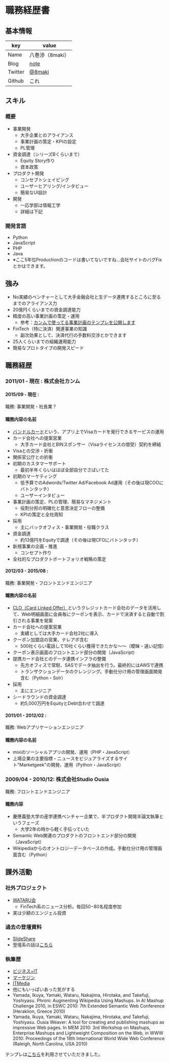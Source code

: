 # 職務経歴書

## 基本情報

|key|value|
|---|-----|
|Name|八巻渉（8maki）|
|Blog|[note](https://note.mu/8maki)|
|Twitter|[@8maki](https://twitter.com/8maki)|
|Github|これ|

## スキル

### 概要
- 事業開発
  - 大手企業とのアライアンス
  - 事業計画の策定・KPIの設定
  - PL管理
- 資金調達（シリーズBくらいまで）
  - Equity Story作り
  - 資本政策
- プロダクト開発
  - コンセプトシェイピング
  - ユーザーヒアリング/インタビュー
  - 簡易なUI設計
- 開発
  - 一応学部は情報工学
  - 詳細は下記

### 開発言語
- Python
- JavaScript
- PHP
- Java
- ※ここ5年位Productionのコードは書いてないですね...会社サイトのバグFixとかはできます。

## 強み
- No実績のベンチャーとして大手金融会社と生データ連携するところに至るまでのアライアンス力
- 20億円くらいまでの資金調達能力
- 精度の高い事業計画の策定・運用
  - 参考：[カンムで使ってる事業計画のテンプレを公開します](http://finance-startups.jp/2018/07/business-plan-template/)
- FinTech（特に決済）関連事業の知識
  - 副次効果として、決済代行の手数料交渉とかできます
- 25人くらいまでの組織運用能力
- 簡易なプロトタイプの開発スピード

## 職務経歴

### 2011/01 - 現在 : 株式会社カンム

#### 2015/09 - 現在 : 

職務: 事業開発・社長業？

#### 職務内容の名前

- [バンドルカード](https://vandle.jp/)という、アプリ上でVisaカードを発行できるサービスの運用
- カード会社への提案営業
  - 大手カード会社とBINスポンサー（Visaライセンスの借受）契約を締結
- Visaとの交渉・折衝
- 関係官公庁との折衝
- 初期のカスタマーサポート
  - 最初半年くらいはほぼ全部自分でさばいてた
- 初期のマーケティング
  - 低予算でのAdwords/Twitter Ad/Facebook Ad運用（その後は現COOにバトンタッチ）
  - ユーザーインタビュー
- 事業計画の策定、PLの管理、簡易なマネジメント
  - 役割分担の明確化と意思決定フローの整備
  - KPIの策定と全社周知
- 採用
  - 主にバックオフィス・事業開発・役職クラス
- 資金調達
  - 約13億円をEquityで調達（その後は現CFOにバトンタッチ）
- 新規事業の企画・推進
  - コンセプト作り
- 全社的なプロダクトポートフォリオ戦略の策定

#### 2012/03 - 2015/08 : 

職務: 事業開発・フロントエンドエンジニア

#### 職務内容の名前
- [CLO（Card Linked Offer）](https://kanmu.co.jp/news/20130624-saison-clo/)というクレジットカード会社のデータを活用して、Web明細画面に会員毎にクーポンを表示、カードで決済すると自動で割引される事業を発案
- カード会社への提案営業
  - 実績としては大手カード会社2社に導入
- クーポン加盟店の営業、テレアポ含む
  - 500社くらい電話して10社くらい獲得できたかな〜〜（曖昧・遠い記憶）
- クーポン表示画面のフロントエンド部分の開発（JavaScript）
- 提携カード会社とのデータ連携インフラの整備
  - 先方オフィスで常駐、SASでデータ抽出を行う。最終的にはAWSで連携
  - トランザクションデータのクレンジング。手動仕分け用の管理画面開発含む（Python・Solr）
- 採用
  - 主にエンジニア
- シードラウンドの資金調達
  - 約5,000万円をEquityとDebt合わせて調達

#### 2011/01 - 2012/02 : 

職務: Webアプリケーションエンジニア

#### 職務内容の名前

- mixiのソーシャルアプリの開発、運用（PHP・JavaScript）
- 上場企業の主要指標・ニュースをビジュアライズするサイト"Marketgeek"の開発、運用（Python・JavaScript）

### 2009/04 - 2010/12: 株式会社Studio Ousia

職務: フロントエンドエンジニア

#### 職務内容

- 慶應義塾大学の産学連携ベンチャー企業で、半プロダクト開発半論文執筆というフェーズ
  - 大学2年の時から軽く手伝っていた
- Semantic Web関連のプロダクトのフロントエンド部分の開発（JavaScript）
- Wikipediaからのオントロジーデータベースの作成。手動仕分け用の管理画面含む（Python）

## 課外活動

### 社外プロジェクト
* [WATARU会](https://wataru.connpass.com/)
  * FinTech系のニュース分析。毎回50−80名程度参加
* 実は少額のエンジェル投資

### 過去の登壇資料
* [SlideShare](https://www.slideshare.net/8maki)
* 登壇系の話は[こちら](https://kanmu.co.jp/published/)

### 執筆歴
* [ビジネス+IT](https://www.sbbit.jp/article/cont1/35244)
* [マーケジン](https://markezine.jp/article/detail/29703)
* [ITMedia](https://www.itmedia.co.jp/business/articles/1812/03/news004.html)
* 他にもいっぱいあった気がする
* Yamada, Ikuya, Yamaki, Wataru, Nakajima, Hirotaka, and Takefuji, Yoshiyasu. Phroni: Augmenting Wikipedia Using Mashups. In AI Mashup Challenge 2010, in ESWC 2010: 7th Extended Semantic Web Conference (Heraklion, Greece 2010)
* Yamada, Ikuya, Yamaki, Wataru, Nakajima, Hirotaka, and Takefuji, Yoshiyasu. Ousia Weaver: A tool for creating and publishing mashups as impressive Web pages. In MEM 2010: 3rd Workshop on Mashups, Enterprise Mashups and Lightweight Composition on the Web, in WWW 2010: Proceedings of the 18th International World Wide Web Conference (Raleigh, North Carolina, USA 2010)

テンプレは[こちら](https://github.com/okohs/Curriculum-Vitae)を利用させていただきました。
